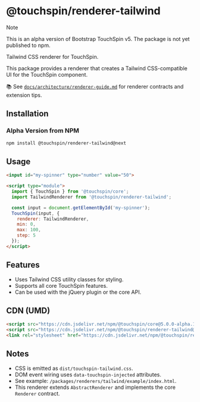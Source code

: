 # @touchspin/renderer-tailwind

> [!NOTE]
> This is an alpha version of Bootstrap TouchSpin v5. The package is not yet published to npm.

Tailwind CSS renderer for TouchSpin.

This package provides a renderer that creates a Tailwind CSS-compatible UI for the TouchSpin component.

📚 See [`docs/architecture/renderer-guide.md`](../../../docs/architecture/renderer-guide.md) for renderer contracts and extension tips.

## Installation

### Alpha Version from NPM

```bash
npm install @touchspin/renderer-tailwind@next
```

## Usage

```html
<input id="my-spinner" type="number" value="50">

<script type="module">
  import { TouchSpin } from '@touchspin/core';
  import TailwindRenderer from '@touchspin/renderer-tailwind';

  const input = document.getElementById('my-spinner');
  TouchSpin(input, {
    renderer: TailwindRenderer,
    min: 0,
    max: 100,
    step: 5
  });
</script>
```

## Features

-   Uses Tailwind CSS utility classes for styling.
-   Supports all core TouchSpin features.
-   Can be used with the jQuery plugin or the core API.

## CDN (UMD)

```html
<script src="https://cdn.jsdelivr.net/npm/@touchspin/core@5.0.0-alpha.1/dist/index.umd.js"></script>
<script src="https://cdn.jsdelivr.net/npm/@touchspin/renderer-tailwind@5.0.0-alpha.1/dist/index.umd.js"></script>
<link rel="stylesheet" href="https://cdn.jsdelivr.net/npm/@touchspin/renderer-tailwind@5.0.0-alpha.1/dist/touchspin-tailwind.css" />
```

## Notes
- CSS is emitted as `dist/touchspin-tailwind.css`.
- DOM event wiring uses `data-touchspin-injected` attributes.
- See example: `/packages/renderers/tailwind/example/index.html`.
 - This renderer extends `AbstractRenderer` and implements the core `Renderer` contract.